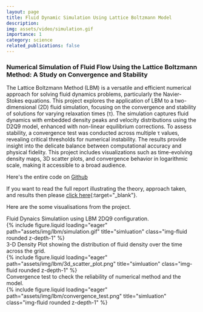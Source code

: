 ```yaml
---
layout: page
title: Fluid Dynamic Simulation Using Lattice Boltzmann Model
description: 
img: assets/video/simulation.gif
importance: 1
category: science
related_publications: false
---
```


### Numerical Simulation of Fluid Flow Using the Lattice Boltzmann Method: A Study on Convergence and Stability


The Lattice Boltzmann Method (LBM) is a versatile and efficient numerical approach for solving fluid dynamics problems, particularly the Navier-Stokes equations. This project explores the application of LBM to a two-dimensional (2D) fluid simulation, focusing on the convergence and stability of solutions for varying relaxation times (τ). The simulation captures fluid dynamics with embedded density peaks and velocity distributions using the D2Q9 model, enhanced with non-linear equilibrium corrections. To assess stability, a convergence test was conducted across multiple τ values, revealing critical thresholds for numerical instability. The results provide insight into the delicate balance between computational accuracy and physical fidelity. This project includes visualizations such as time-evolving density maps, 3D scatter plots, and convergence behavior in logarithmic scale, making it accessible to a broad audience.

Here's the entire code on [Github](https://github.com/Pratikbhanuse/Lattice_Boltzmann_Model)

If you want to read the full report illustrating the theory, approach taken, and results then please [click here](/assets/pdf/LBM_Report.pdf){:target="_blank"}.  


Here are the some visualisations from the project.

<div class="caption">
    Fluid Dynaics Simulatiion using LBM 2DQ9 configuration.
</div>

<div class="row">
    <div class="col-sm mt-3 mt-md-0">
        {% include figure.liquid loading="eager" path="assets/img/lbm/simulation.gif" title="simluation" class="img-fluid rounded z-depth-1" %}
    </div>
</div>


<div class="caption">
    3-D Density Plot showing the distribution of fluid density over the time across the grid.
</div>
<div class="row">
    <div class="col-sm mt-3 mt-md-0">
        {% include figure.liquid loading="eager" path="assets/img/lbm/3d_scatter_plot.png" title="simluation" class="img-fluid rounded z-depth-1" %}
    </div>
</div>

<div class="caption">
    Convergence test to check the reliability of numerical method and the model.
</div>
<div class="row">
    <div class="col-sm mt-3 mt-md-0">
        {% include figure.liquid loading="eager" path="assets/img/lbm/convergence_test.png" title="simluation" class="img-fluid rounded z-depth-1" %}
    </div>
</div>

